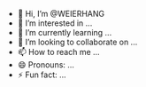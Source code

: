 - 👋 Hi, I’m @WEIERHANG
- 👀 I’m interested in ...
- 🌱 I’m currently learning ...
- 💞️ I’m looking to collaborate on ...
- 📫 How to reach me ...
- 😄 Pronouns: ...
- ⚡ Fun fact: ...

<!---
WEIERHANG/WEIERHANG is a ✨ special ✨ repository because its `README.md` (this file) appears on your GitHub profile.
You can click the Preview link to take a look at your changes.
--->
